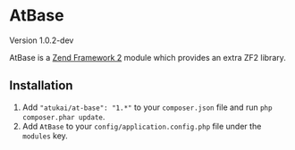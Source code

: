 # AtBase

Version 1.0.2-dev

AtBase is a [Zend Framework 2](http://framework.zend.com) module which provides an extra ZF2 library.

## Installation

 1. Add `"atukai/at-base": "1.*"` to your `composer.json` file and run `php composer.phar update`.
 2. Add `AtBase` to your `config/application.config.php` file under the `modules` key.